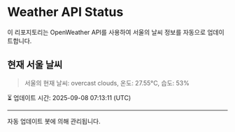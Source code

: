 
# Weather API Status

이 리포지토리는 OpenWeather API를 사용하여 서울의 날씨 정보를 자동으로 업데이트합니다.

## 현재 서울 날씨
> 서울의 현재 날씨: overcast clouds, 온도: 27.55°C, 습도: 53%

⏳ 업데이트 시간: 2025-09-08 07:13:11 (UTC)

---
자동 업데이트 봇에 의해 관리됩니다.
